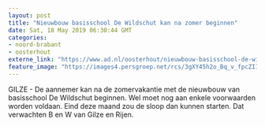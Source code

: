 ```yaml
---
layout: post
title: "Nieuwbouw basisschool De Wildschut kan na zomer beginnen"
date: Sat, 18 May 2019 06:30:44 GMT
categories: 
- noord-brabant 
- oosterhout 
externe_link: "https://www.ad.nl/oosterhout/nieuwbouw-basisschool-de-wildschut-kan-na-zomer-beginnen~a81d85d8/"
feature_image: "https://images4.persgroep.net/rcs/3gXY45h2o_Bq_v_fpcZIIOcH1Qo/diocontent/103798579/_fitwidth/400/?appId=21791a8992982cd8da851550a453bd7f&quality=0.7"
---
```


GILZE - De aannemer kan na de zomervakantie met de nieuwbouw van basisschool De Wildschut beginnen. Wel moet nog aan enkele voorwaarden worden voldaan. Eind deze maand zou de sloop dan kunnen starten. Dat verwachten B en W van Gilze en Rijen.
